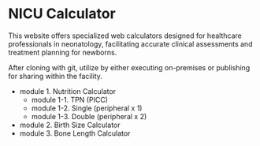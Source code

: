 # NICU Calculator
This website offers specialized web calculators designed for healthcare professionals in neonatology, facilitating accurate clinical assessments and treatment planning for newborns.

After cloning with git, utilize by either executing on-premises or publishing for sharing within the facility.

- module 1.
  Nutrition Calculator
  - module 1-1.
    TPN (PICC)
  - module 1-2.
    Single (peripheral x 1)
  - module 1-3.
    Double (peripheral x 2)
- module 2.
  Birth Size Calculator
- module 3.
  Bone Length Calculator
